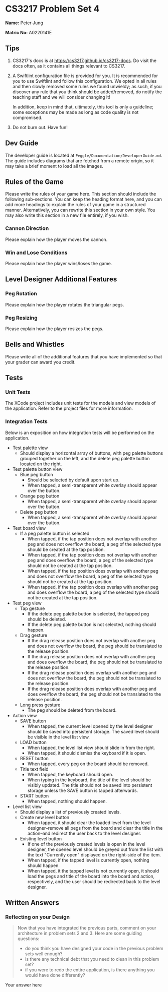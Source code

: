 # CS3217 Problem Set 4

**Name:** Peter Jung

**Matric No:** A0220141E

## Tips
1. CS3217's docs is at https://cs3217.github.io/cs3217-docs. Do visit the docs often, as
   it contains all things relevant to CS3217.
2. A Swiftlint configuration file is provided for you. It is recommended for you
   to use Swiftlint and follow this configuration. We opted in all rules and
   then slowly removed some rules we found unwieldy; as such, if you discover
   any rule that you think should be added/removed, do notify the teaching staff
   and we will consider changing it!

   In addition, keep in mind that, ultimately, this tool is only a guideline;
   some exceptions may be made as long as code quality is not compromised.
3. Do not burn out. Have fun!

## Dev Guide
The developer guide is located at `Peggle/Documentation/DeveloperGuide.md`.
The guide includes diagrams that are fetched from a remote origin, so it
may take a brief moment to load all the images.

## Rules of the Game
Please write the rules of your game here. This section should include the
following sub-sections. You can keep the heading format here, and you can add
more headings to explain the rules of your game in a structured manner.
Alternatively, you can rewrite this section in your own style. You may also
write this section in a new file entirely, if you wish.

### Cannon Direction
Please explain how the player moves the cannon.

### Win and Lose Conditions
Please explain how the player wins/loses the game.

## Level Designer Additional Features

### Peg Rotation
Please explain how the player rotates the triangular pegs.

### Peg Resizing
Please explain how the player resizes the pegs.

## Bells and Whistles
Please write all of the additional features that you have implemented so that
your grader can award you credit.

## Tests

### Unit Tests
The XCode project includes unit tests for the models and view models of
the application. Refer to the project files for more information.

### Integration Tests

Below is an exposition on how integration tests will be performed on the application.

- Test palette view
    - Should display a horizontal array of buttons, with peg palette buttons grouped together on the left, and the delete peg palette button located on the right.
- Test palette button view
    - Blue peg button
        - Should be selected by default upon start up.
        - When tapped, a semi-transparent white overlay should appear over the button.
    - Orange peg button
        - When tapped, a semi-transparent white overlay should appear over the button.
    - Delete peg button
        - When tapped, a semi-transparent white overlay should appear over the button.
- Test board view
    - If a peg palette button is selected
        - When tapped, if the tap position does not overlap with another peg and does not overflow the board, a peg of the selected type should be created at the tap position.
        - When tapped, if the tap position does not overlap with another peg and does overflow the board, a peg of the selected type should not be created at the tap position.
        - When tapped, if the tap position does overlap with another peg and does not overflow the board, a peg of the selected type should not be created at the tap position.
        - When tapped, if the tap position does overlap with another peg and does overflow the board, a peg of the selected type should not be created at the tap position.
- Test peg view
    - Tap gesture
        - If the delete peg palette button is selected, the tapped peg should be deleted.
        - If the delete peg palette button is not selected, nothing should happen.
    - Drag gesture
        - If the drag release position does not overlap with another peg and does not overflow the board, the peg should be translated to the release position.
        - If the drag release position does not overlap with another peg and does overflow the board, the peg should not be translated to the release position.
        - If the drag release position does overlap with another peg and does not overflow the board, the peg should not be translated to the release position.
        - If the drag release position does overlap with another peg and does overflow the board, the peg should not be translated to the release position.
    - Long press gesture
        - The peg should be deleted from the board.
- Action view
    - SAVE button
        - When tapped, the current level opened by the level designer should be saved into persistent storage. The saved level should be visible in the level list view.
    - LOAD button
        - When tapped, the level list view should slide in from the right.
        - When tapped, it should dismiss the keyboard if it is open.
    - RESET button
        - When tapped, every peg on the board should be removed.
    - Title text field
        - When tapped, the keyboard should open.
        - When typing in the keyboard, the title of the level should be visibly updated. The title should not be saved into persistent storage unless the SAVE button is tapped afterwards.
    - START button
        - When tapped, nothing should happen.
- Level list view
    - Should display a list of previously created levels.
    - Create new level button
        - When tapped, it should clear the loaded level from the level designer–remove all pegs from the board and clear the title in the action–and redirect the user back to the level designer.
    - Existing level button
        - If one of the previously created levels is open in the level designer, the opened level should be greyed out from the list with the text "Currently open" displayed on the right-side of the item.
        - When tapped, if the tapped level is currently open, nothing should happen.
        - When tapped, it the tapped level is not currently open, it should load the pegs and title of the board into the board and action, respectively, and the user should be redirected back to the level designer.

## Written Answers

### Reflecting on your Design
> Now that you have integrated the previous parts, comment on your architecture
> in problem sets 2 and 3. Here are some guiding questions:
> - do you think you have designed your code in the previous problem sets well
>   enough?
> - is there any technical debt that you need to clean in this problem set?
> - if you were to redo the entire application, is there anything you would
>   have done differently?

Your answer here
